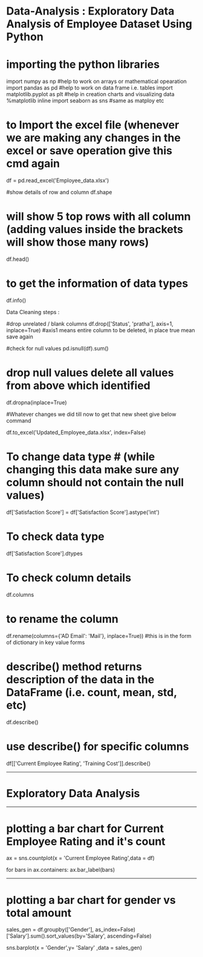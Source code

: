 # Data-Analysis : Exploratory Data Analysis of Employee Dataset Using Python
 
# importing the python libraries

import numpy as np                                #help to work on arrays or mathematical opearation
import pandas as pd                               #help to work on data frame i.e. tables
import matplotlib.pyplot as plt                   #help in creation charts and visualizing data
%matplotlib inline
import seaborn as sns                             #same as matploy etc

# to Import the excel file (whenever we are making any changes in the excel or save operation give this cmd again
df = pd.read_excel('Employee_data.xlsx')

#show details of row and column
df.shape

# will show 5 top rows with all column (adding values inside the brackets will show those many rows)

df.head()

# to get the information of data types 
df.info()

Data Cleaning steps : 

#drop unrelated / blank columns
df.drop(['Status', 'pratha'], axis=1, inplace=True)    #axis1 means entire column to be deleted, in place true mean save again

#check for null values
pd.isnull(df).sum()


# drop null values delete all values from above which identified 
df.dropna(inplace=True)

#Whatever changes we did till now to get that new sheet give below command

df.to_excel('Updated_Employee_data.xlsx', index=False)

# To change data type                          # (while changing this data make sure any column should not contain the null values)
df['Satisfaction Score'] = df['Satisfaction Score'].astype('int')


# To check data type
df['Satisfaction Score'].dtypes

# To check column details
df.columns

# to rename the column
df.rename(columns={'AD Email': 'Mail'}, inplace=True))    #this is in the form of dictionary in key value forms

# describe() method returns description of the data in the DataFrame (i.e. count, mean, std, etc)
df.describe()


# use describe() for specific columns
df[['Current Employee Rating', 'Training Cost']].describe()

----------------------------------------------------------------------------------------------------------------
# Exploratory Data Analysis
-------------

# plotting a bar chart for Current Employee Rating and it's count

ax = sns.countplot(x = 'Current Employee Rating',data = df)

for bars in ax.containers:
    ax.bar_label(bars)

-------

# plotting a bar chart for gender vs total amount

sales_gen = df.groupby(['Gender'], as_index=False)['Salary'].sum().sort_values(by='Salary', ascending=False)

sns.barplot(x = 'Gender',y= 'Salary' ,data = sales_gen)
